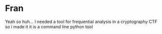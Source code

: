 # Fran

Yeah so huh... I needed a tool for frequential analysis in a cryptography CTF so i made it
it is a command line python tool
